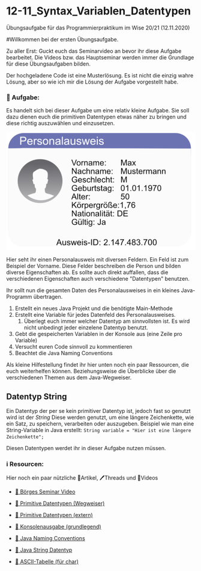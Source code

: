 # 12-11_Syntax_Variablen_Datentypen
Übungsaufgabe für das Programmierpraktikum im Wise 20/21 (12.11.2020)

#Willkommen bei der ersten Übungsaufgabe.

Zu aller Erst: Guckt euch das Seminarvideo an bevor ihr diese Aufgabe bearbeitet.
Die Videos bzw. das Hauptseminar werden immer die Grundlage für diese Übungsaufgaben bilden.

Der hochgeladene Code ist eine Musterlösung. Es ist nicht die einzig wahre Lösung, aber so wie ich mir die Lösung der Aufgabe vorgestellt habe.

### 📝 Aufgabe:

Es handelt sich bei dieser Aufgabe um eine relativ kleine Aufgabe. Sie soll dazu dienen euch die primitiven Datentypen etwas näher zu bringen und diese richtig auszuwählen und einzusetzen.

![personalausweis](https://raw.githubusercontent.com/Demirro/12-11_Syntax_Variablen_Datentypen/main/PersonalAusweis_Java.jpg)

Hier seht ihr einen Personalausweis mit diversen Feldern. Ein Feld ist zum Beispiel der Vorname. Diese Felder beschreiben die Person und bilden diverse Eigenschaften ab.
Es sollte auch direkt auffallen, dass die verschiedenen Eigenschaften auch verschiedene "Datentypen" benutzen.

Ihr sollt nun die gesamten Daten des Personalausweises in ein kleines Java-Programm übertragen. 
1. Erstellt ein neues Java Projekt und die benötigte Main-Methode
2. Erstellt eine Variable für jedes Datenfeld des Personalausweises.
    1. Überlegt euch immer welcher Datentyp am sinnvollsten ist. Es wird nicht unbedingt jeder einzelene Datentyp benutzt.
3. Gebt die gespeicherten Variablen in der Konsole aus (eine Zeile pro Variable)
4. Versucht euren Code sinnvoll zu kommentieren
5. Beachtet die Java Naming Conventions

Als kleine Hilfestellung findet ihr hier unten noch ein paar Ressourcen, die euch weiterhelfen können. Beziehungsweise die Überblicke über die verschiedenen Themen aus dem Java-Wegweiser.

## Datentyp String
Ein Datentyp der per se kein primitiver Datentyp ist, jedoch fast so genutzt wird ist der *String*
Diese werden genutzt, um eine längere Zeichenkette, wie ein Satz, zu speichern, verarbeiten oder auszugeben. Beispiel wie man eine String-Variable in Java erstellt:
`String variable = "Hier ist eine längere Zeichenkette";`

Diesen Datentypen werdet ihr in dieser Aufgabe nutzen müssen.

    
### ℹ️ Resourcen:
Hier noch ein paar nützliche 📃Artikel, 🖊️Threads und 🎥Videos

- [🎥 Börges Seminar Video](https://www.ilias.uni-koeln.de/ilias/ilias.php?ref_id=3638292&eid=ccc0c271-a980-47c7-8484-c1160a1e6933&cmd=streamVideo&cmdClass=xoctplayergui&cmdNode=wn:os:17u:185&baseClass=ilrepositorygui)

- [📃 Primitive Datentypen (Wegweiser)](https://github.com/DH-Cologne/java-wegweiser/blob/master/articles/Datentypen.md)
- [📃 Primitive Datentypen (extern)](https://de.wikibooks.org/wiki/Java_Standard:_Primitive_Datentypen)
- [📃 Konsolenausgabe (grundlegend)](https://www.geeksforgeeks.org/system-out-println-in-java/)
- [📃 Java Naming Conventions](https://github.com/DH-Cologne/java-wegweiser/blob/master/articles/Naming-Conventions.md)
- [📃 Java String Datentyp](https://www.inf.fh-flensburg.de/lang/prog/string.htm)
- [📃 ASCII-Tabelle (für char)](https://www.torsten-horn.de/techdocs/ascii.htm)
